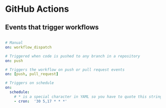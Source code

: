 # GitHub Actions

## Events that trigger workflows


```yml

# Manual
on: workflow_dispatch

# Triggered when code is pushed to any branch in a repository
on: push

# Triggers the workflow on push or pull request events
on: [push, pull_request]

# Triggers on schedule
on:
  schedule:
    # * is a special character in YAML so you have to quote this string
    - cron:  '30 5,17 * * *'

```
